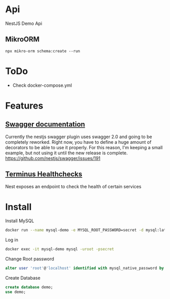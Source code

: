 # Api

NestJS Demo Api

## MikroORM

```shell
npx mikro-orm schema:create --run
```

# ToDo

- Check docker-compose.yml

# Features

## [Swagger documentation](https://github.com/nestjs/swagger)

Currently the nestjs swagger plugin uses swagger 2.0 and going to be completely reworked. Right now, you have to define a huge amount of decorators to be able to use it properly. For this reason, I'm keeping a small example, but not using it until the new release is complete. <https://github.com/nestjs/swagger/issues/191>

## [Terminus Healthchecks](https://nestjs.github.io/terminus)

Nest exposes an endpoint to check the health of certain services

# Install

Install MySQL

```bash
docker run --name mysql-demo -e MYSQL_ROOT_PASSWORD=secret -d mysql:latest
```

Log in

```bash
docker exec -it mysql-demo mysql -uroot -psecret
```

Change Root password

```sql
alter user 'root'@'localhost' identified with mysql_native_password by 'secret';
```

Create Database

```sql
create database demo;
use demo;
```
